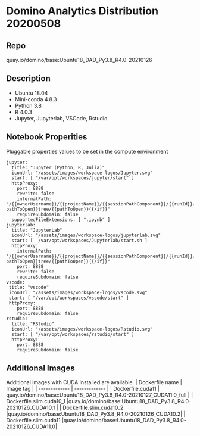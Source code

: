 # Domino Analytics Distribution 20200508

## Repo
quay.io/domino/base:Ubuntu18_DAD_Py3.8_R4.0-20210126

## Description
* Ubuntu 18.04
* Mini-conda 4.8.3 
* Python 3.8
* R 4.0.3
* Jupyter, Jupyterlab, VSCode, Rstudio

## Notebook Properities

Pluggable properties values to be set in the compute environment
```
jupyter:
  title: "Jupyter (Python, R, Julia)"
  iconUrl: "/assets/images/workspace-logos/Jupyter.svg"
  start: [ "/var/opt/workspaces/jupyter/start" ]
  httpProxy:
    port: 8888
    rewrite: false
    internalPath: "/{{ownerUsername}}/{{projectName}}/{{sessionPathComponent}}/{{runId}}/{{#if pathToOpen}}tree/{{pathToOpen}}{{/if}}"
    requireSubdomain: false
  supportedFileExtensions: [ ".ipynb" ]
jupyterlab:
  title: "JupyterLab"
  iconUrl: "/assets/images/workspace-logos/jupyterlab.svg"
  start: [  /var/opt/workspaces/Jupyterlab/start.sh ]
  httpProxy:
    internalPath: "/{{ownerUsername}}/{{projectName}}/{{sessionPathComponent}}/{{runId}}/{{#if pathToOpen}}tree/{{pathToOpen}}{{/if}}"
    port: 8888
    rewrite: false
    requireSubdomain: false
vscode:
 title: "vscode"
 iconUrl: "/assets/images/workspace-logos/vscode.svg"
 start: [ "/var/opt/workspaces/vscode/start" ]
 httpProxy:
    port: 8888
    requireSubdomain: false
rstudio:
  title: "RStudio"
  iconUrl: "/assets/images/workspace-logos/Rstudio.svg"
  start: [ "/var/opt/workspaces/rstudio/start" ]
  httpProxy:
    port: 8888
    requireSubdomain: false
```

## Additional Images
Additional images with CUDA installed are available.
| Dockerfile name  | Image tag |
| ------------- | ------------- |
| Dockerfile.cuda11  | quay.io/domino/base:Ubuntu18_DAD_Py3.8_R4.0-20210127_CUDA11.0_full  |
| Dockerfile.slim.cuda10_1  |quay.io/domino/base:Ubuntu18_DAD_Py3.8_R4.0-20210126_CUDA10.1   |
| Dockerfile.slim.cuda10_2 |quay.io/domino/base:Ubuntu18_DAD_Py3.8_R4.0-20210126_CUDA10.2|
| Dockerfile.slim.cuda11 |quay.io/domino/base:Ubuntu18_DAD_Py3.8_R4.0-20210126_CUDA11.0|
